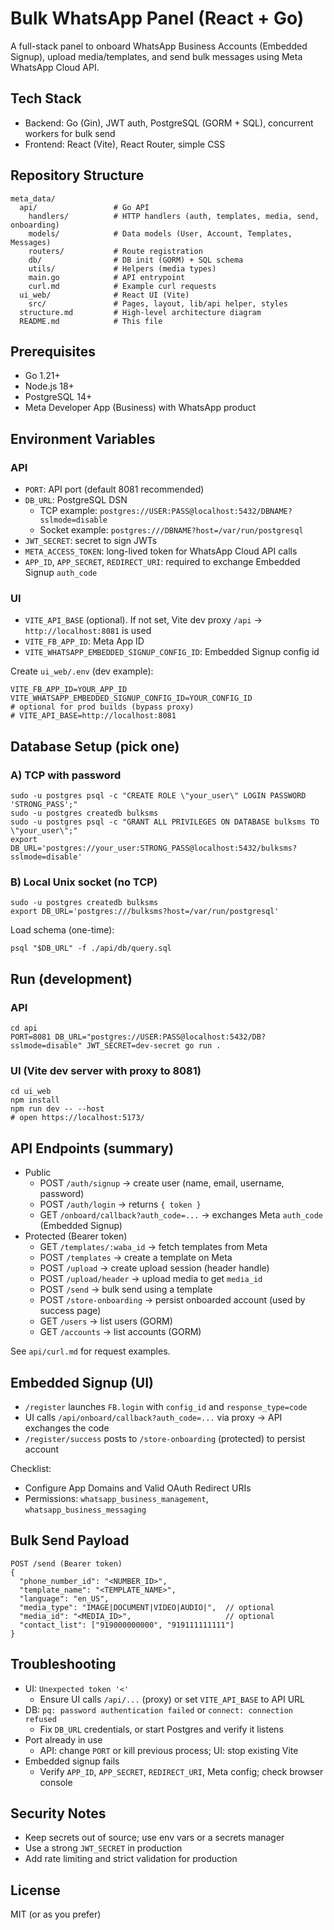 # Bulk WhatsApp Panel (React + Go)

A full-stack panel to onboard WhatsApp Business Accounts (Embedded Signup), upload media/templates, and send bulk messages using Meta WhatsApp Cloud API.

## Tech Stack
- Backend: Go (Gin), JWT auth, PostgreSQL (GORM + SQL), concurrent workers for bulk send
- Frontend: React (Vite), React Router, simple CSS

## Repository Structure
```
meta_data/
  api/                 # Go API
    handlers/          # HTTP handlers (auth, templates, media, send, onboarding)
    models/            # Data models (User, Account, Templates, Messages)
    routers/           # Route registration
    db/                # DB init (GORM) + SQL schema
    utils/             # Helpers (media types)
    main.go            # API entrypoint
    curl.md            # Example curl requests
  ui_web/              # React UI (Vite)
    src/               # Pages, layout, lib/api helper, styles
  structure.md         # High-level architecture diagram
  README.md            # This file
```

## Prerequisites
- Go 1.21+
- Node.js 18+
- PostgreSQL 14+
- Meta Developer App (Business) with WhatsApp product

## Environment Variables
### API
- `PORT`: API port (default 8081 recommended)
- `DB_URL`: PostgreSQL DSN
  - TCP example: `postgres://USER:PASS@localhost:5432/DBNAME?sslmode=disable`
  - Socket example: `postgres:///DBNAME?host=/var/run/postgresql`
- `JWT_SECRET`: secret to sign JWTs
- `META_ACCESS_TOKEN`: long-lived token for WhatsApp Cloud API calls
- `APP_ID`, `APP_SECRET`, `REDIRECT_URI`: required to exchange Embedded Signup `auth_code`

### UI
- `VITE_API_BASE` (optional). If not set, Vite dev proxy `/api` → `http://localhost:8081` is used
- `VITE_FB_APP_ID`: Meta App ID
- `VITE_WHATSAPP_EMBEDDED_SIGNUP_CONFIG_ID`: Embedded Signup config id

Create `ui_web/.env` (dev example):
```
VITE_FB_APP_ID=YOUR_APP_ID
VITE_WHATSAPP_EMBEDDED_SIGNUP_CONFIG_ID=YOUR_CONFIG_ID
# optional for prod builds (bypass proxy)
# VITE_API_BASE=http://localhost:8081
```

## Database Setup (pick one)
### A) TCP with password
```
sudo -u postgres psql -c "CREATE ROLE \"your_user\" LOGIN PASSWORD 'STRONG_PASS';"
sudo -u postgres createdb bulksms
sudo -u postgres psql -c "GRANT ALL PRIVILEGES ON DATABASE bulksms TO \"your_user\";"
export DB_URL='postgres://your_user:STRONG_PASS@localhost:5432/bulksms?sslmode=disable'
```

### B) Local Unix socket (no TCP)
```
sudo -u postgres createdb bulksms
export DB_URL='postgres:///bulksms?host=/var/run/postgresql'
```

Load schema (one-time):
```
psql "$DB_URL" -f ./api/db/query.sql
```

## Run (development)
### API
```
cd api
PORT=8081 DB_URL="postgres://USER:PASS@localhost:5432/DB?sslmode=disable" JWT_SECRET=dev-secret go run .
```

### UI (Vite dev server with proxy to 8081)
```
cd ui_web
npm install
npm run dev -- --host
# open https://localhost:5173/
```

## API Endpoints (summary)
- Public
  - POST `/auth/signup` → create user (name, email, username, password)
  - POST `/auth/login` → returns `{ token }`
  - GET `/onboard/callback?auth_code=...` → exchanges Meta `auth_code` (Embedded Signup)
- Protected (Bearer token)
  - GET `/templates/:waba_id` → fetch templates from Meta
  - POST `/templates` → create a template on Meta
  - POST `/upload` → create upload session (header handle)
  - POST `/upload/header` → upload media to get `media_id`
  - POST `/send` → bulk send using a template
  - POST `/store-onboarding` → persist onboarded account (used by success page)
  - GET `/users` → list users (GORM)
  - GET `/accounts` → list accounts (GORM)

See `api/curl.md` for request examples.

## Embedded Signup (UI)
- `/register` launches `FB.login` with `config_id` and `response_type=code`
- UI calls `/api/onboard/callback?auth_code=...` via proxy → API exchanges the code
- `/register/success` posts to `/store-onboarding` (protected) to persist account

Checklist:
- Configure App Domains and Valid OAuth Redirect URIs
- Permissions: `whatsapp_business_management`, `whatsapp_business_messaging`

## Bulk Send Payload
```
POST /send (Bearer token)
{
  "phone_number_id": "<NUMBER_ID>",
  "template_name": "<TEMPLATE_NAME>",
  "language": "en_US",
  "media_type": "IMAGE|DOCUMENT|VIDEO|AUDIO|",  // optional
  "media_id": "<MEDIA_ID>",                     // optional
  "contact_list": ["919000000000", "919111111111"]
}
```

## Troubleshooting
- UI: `Unexpected token '<'`
  - Ensure UI calls `/api/...` (proxy) or set `VITE_API_BASE` to API URL
- DB: `pq: password authentication failed` or `connect: connection refused`
  - Fix `DB_URL` credentials, or start Postgres and verify it listens
- Port already in use
  - API: change `PORT` or kill previous process; UI: stop existing Vite
- Embedded signup fails
  - Verify `APP_ID`, `APP_SECRET`, `REDIRECT_URI`, Meta config; check browser console

## Security Notes
- Keep secrets out of source; use env vars or a secrets manager
- Use a strong `JWT_SECRET` in production
- Add rate limiting and strict validation for production

## License
MIT (or as you prefer)
